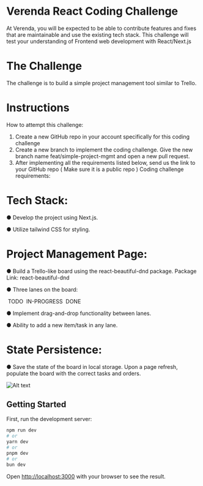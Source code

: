 # Verenda React Coding Challenge
At Verenda, you will be expected to be able to contribute features and fixes that are
maintainable and use the existing tech stack. This challenge will test your understanding of
Frontend web development with React/Next.js
# The Challenge
The challenge is to build a simple project management tool similar to Trello.
# Instructions
How to attempt this challenge:
1. Create a new GitHub repo in your account specifically for this coding challenge
2. Create a new branch to implement the coding challenge. Give the new branch name
feat/simple-project-mgmt and open a new pull request.
3. After implementing all the requirements listed below, send us the link to your
GitHub repo ( Make sure it is a public repo )
Coding challenge requirements:
​
# Tech Stack:

● Develop the project using Next.js.

● Utilize tailwind CSS for styling.

# Project Management Page:
● Build a Trello-like board using the react-beautiful-dnd package.
​ Package Link: react-beautiful-dnd

● Three lanes on the board:

​ TODO
​ IN-PROGRESS
​ DONE

● Implement drag-and-drop functionality between lanes.

● Ability to add a new item/task in any lane.

# State Persistence:

● Save the state of the board in local storage. Upon a page refresh, populate
the board with the correct tasks and orders.


![Alt text](https://i.pinimg.com/736x/8f/89/07/8f890706e2490866e6d64a840d984d69.jpg)


## Getting Started

First, run the development server:

```bash
npm run dev
# or
yarn dev
# or
pnpm dev
# or
bun dev
```

Open [http://localhost:3000](http://localhost:3000) with your browser to see the result.

